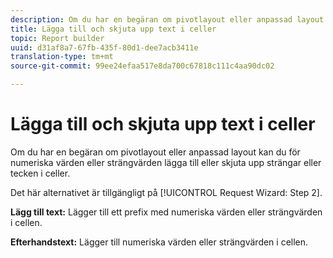 ```yaml
---
description: Om du har en begäran om pivotlayout eller anpassad layout kan du för numeriska värden eller strängvärden lägga till eller skjuta upp strängar eller tecken i celler.
title: Lägga till och skjuta upp text i celler
topic: Report builder
uuid: d31af8a7-67fb-435f-80d1-dee7acb3411e
translation-type: tm+mt
source-git-commit: 99ee24efaa517e8da700c67818c111c4aa90dc02

---
```



# Lägga till och skjuta upp text i celler

Om du har en begäran om pivotlayout eller anpassad layout kan du för numeriska värden eller strängvärden lägga till eller skjuta upp strängar eller tecken i celler.

Det här alternativet är tillgängligt på [!UICONTROL Request Wizard: Step 2].

**Lägg till text:** Lägger till ett prefix med numeriska värden eller strängvärden i cellen.

**Efterhandstext:** Lägger till numeriska värden eller strängvärden i cellen.
